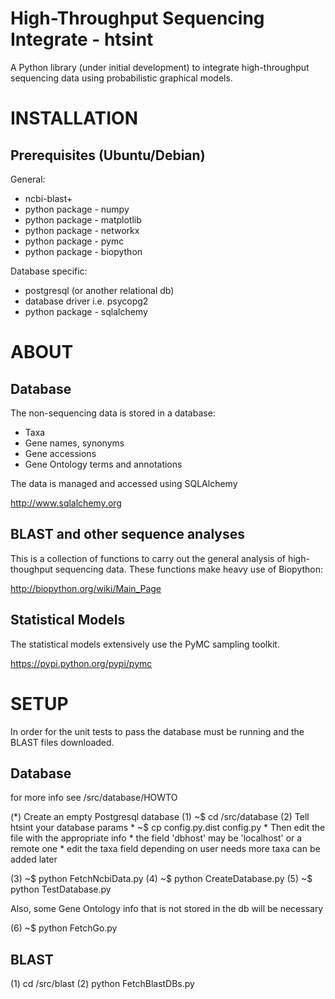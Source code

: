 High-Throughput Sequencing Integrate - htsint
===============================================

A Python library (under initial development) to integrate
high-throughput sequencing data using probabilistic graphical models.

INSTALLATION
============

Prerequisites (Ubuntu/Debian)
--------------

General:

  * ncbi-blast+
  * python package - numpy
  * python package - matplotlib 
  * python package - networkx
  * python package - pymc 
  * python package - biopython

Database specific:

  * postgresql (or another relational db)
  * database driver i.e. psycopg2 
  * python package - sqlalchemy


ABOUT
=====

Database
-----------
The non-sequencing data is stored in a database:

  * Taxa
  * Gene names, synonyms
  * Gene accessions
  * Gene Ontology terms and annotations

The data is managed and accessed using SQLAlchemy

  http://www.sqlalchemy.org

BLAST and other sequence analyses 
-----------------------------------

This is a collection of functions to carry out the general analysis of
high-thoughput sequencing data.  These functions make heavy use of
Biopython:

  http://biopython.org/wiki/Main_Page

Statistical Models
----------------------

The statistical models extensively use the PyMC sampling toolkit.

  https://pypi.python.org/pypi/pymc


SETUP 
=====

In order for the unit tests to pass the database must be running and 
the BLAST files downloaded.

Database
---------

for more info see /src/database/HOWTO

  (*) Create an empty Postgresql database
  (1) ~$ cd /src/database
  (2) Tell htsint your database params
      * ~$ cp config.py.dist config.py
      * Then edit the file with the appropriate info
      * the field 'dbhost' may be 'localhost' or a remote one
      * edit the taxa field depending on user needs
        more taxa can be added later

  (3) ~$ python FetchNcbiData.py
  (4) ~$ python CreateDatabase.py
  (5) ~$ python TestDatabase.py


Also, some Gene Ontology info that is not stored in the db will be necessary

  (6) ~$ python FetchGo.py

BLAST
------

  (1) cd /src/blast
  (2) python FetchBlastDBs.py  

